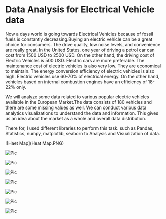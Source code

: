 # Data Analysis for Electrical Vehicle data

Now a days world is going towards Electrical Vehicles because of fossil fuels is constantly decreasing.Buying an electric vehicle can be a great choice for consumers. The drive quality, low noise levels, and convenience are really great. In the United States, one year of driving a petrol car can cost from 1500 USD to 2500 USD. On the other hand, the driving cost of Electric Vehicles is 500 USD. Electric cars are more preferable. The maintenance cost of electric vehicles is also very low. They are economical to maintain. The energy conversion efficiency of electric vehicles is also high. Electric vehicles use 60-70% of electrical energy. On the other hand, vehicles based on internal combustion engines have an efficiency of 18-22% only.

We will analyze some data related to various popular electric vehicles available in the European Market.The data consists of 180 vehicles and there are some missing values as well. We can conduct various data analytics visualizations to understand the data and information. This gives us an idea about the market as a whole and overall data distribution.

There for, I used different libraries to perform this task. such as Pandas, Statistics, numpy, matplotlib, seaborn to Analysis and Visualization of data.

![Haet Map](Heat Map.PNG) 

![Pic](1.PNG)

![Pic](2.PNG)

![Pic](3.PNG)

![Pic](4.PNG)

![Pic](5.PNG)

![Pic](6.PNG)

![Pic](7.PNG)
